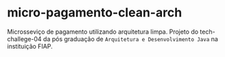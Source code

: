 # micro-pagamento-clean-arch
Microsseviço de pagamento utilizando arquitetura limpa. Projeto do tech-challege-04 da pós graduação de `Arquitetura e Desenvolvimento Java` na instituição FIAP.
